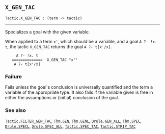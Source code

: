 ## `X_GEN_TAC`

``` hol4
Tactic.X_GEN_TAC : (term -> tactic)
```

------------------------------------------------------------------------

Specializes a goal with the given variable.

When applied to a term `x'`, which should be a variable, and a goal
`A ?- !x. t`, the tactic `X_GEN_TAC` returns the goal `A ?- t[x'/x]`.

``` hol4
     A ?- !x. t
   ==============  X_GEN_TAC "x'"
    A ?- t[x'/x]
```

### Failure

Fails unless the goal's conclusion is universally quantified and the
term a variable of the appropriate type. It also fails if the variable
given is free in either the assumptions or (initial) conclusion of the
goal.

### See also

[`Tactic.FILTER_GEN_TAC`](#Tactic.FILTER_GEN_TAC),
[`Thm.GEN`](#Thm.GEN), [`Thm.GENL`](#Thm.GENL),
[`Drule.GEN_ALL`](#Drule.GEN_ALL), [`Thm.SPEC`](#Thm.SPEC),
[`Drule.SPECL`](#Drule.SPECL), [`Drule.SPEC_ALL`](#Drule.SPEC_ALL),
[`Tactic.SPEC_TAC`](#Tactic.SPEC_TAC),
[`Tactic.STRIP_TAC`](#Tactic.STRIP_TAC)
